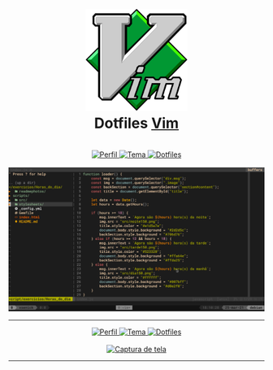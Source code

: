 <h1 align="center">
    <br><img src="../src/vim-icon.png" alt="Vim Icon" width="200"><br>
    Dotfiles <a href="https://github.com/vim/vim">Vim</a>
</h1>

<br>

<div align="center">
    <a href="https://github.com/0-Michel-Angelo-1">
        <img src="https://img.shields.io/badge/usuário-0_Michel_Angelo_1-%2322252f?style=for-the-badge" alt="Perfil"/>
    </a>
    <a href="https://github.com/morhetz/gruvbox">
        <img src="https://img.shields.io/badge/tema-gruvbox-%2322252f?style=for-the-badge" alt="Tema"/>
    </a>
    <a href="https://github.com/0-Michel-Angelo-1/dotfiles/blob/main/.vimrc">
        <img src="https://img.shields.io/badge/dotfiles-%2322252f?style=for-the-badge" alt="Dotfiles"/>
    </a>
</div>

<br>

<div align="center">
    <a href="https://github.com/0-Michel-Angelo-1/dotfiles/blob/main/.vimrc">
        <img src="https://raw.githubusercontent.com/0-Michel-Angelo-1/dotfiles/main/vim_setup.png" alt="Captura de tela"/>
    </a>
    <br>
</div>

---

<div align="center">
    <a href="https://github.com/nandalopes">
        <img src="https://img.shields.io/badge/usuario-nandalopes-%2322252f?style=for-the-badge" alt="Perfil"/>
    </a>
    <a href="https://github.com/skwp/vim-colors-solarized">
        <img src="https://img.shields.io/badge/tema-solarized-%2322252f?style=for-the-badge" alt="Tema"/>
    </a>
    <a href="https://github.com/nandalopes/dotfiles-yadr">
        <img src="https://img.shields.io/badge/dotfiles-%2322252f?style=for-the-badge" alt="Dotfiles"/>
    </a>
</div>

<br>

<div align="center">
    <a href="https://github.com/nandalopes/dotfiles-yadr/blob/main/vimrc">
        <img src="https://i.imgur.com/k0N0n9w.png" alt="Captura de tela"/>
    </a>
    <br>
</div>

---

